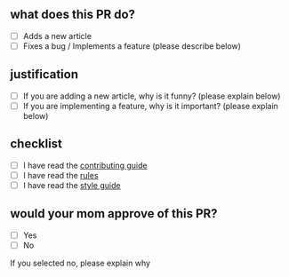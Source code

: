 ## what does this PR do?

- [ ] Adds a new article
- [ ] Fixes a bug / Implements a feature (please describe below)

## justification

- [ ] If you are adding a new article, why is it funny? (please explain below)
- [ ] If you are implementing a feature, why is it important? (please explain below)

## checklist

- [ ] I have read the [contributing guide](https://github.com/TehcCringe/TehcCringe/blob/master/docs/contributing.md)
- [ ] I have read the [rules](https://github.com/TehcCringe/TehcCringe/blob/master/docs/rules.md)
- [ ] I have read the [style guide](https://github.com/TehcCringe/TehcCringe/blob/master/docs/style-guide.md)

## would your mom approve of this PR?

- [ ] Yes
- [ ] No

If you selected no, please explain why
